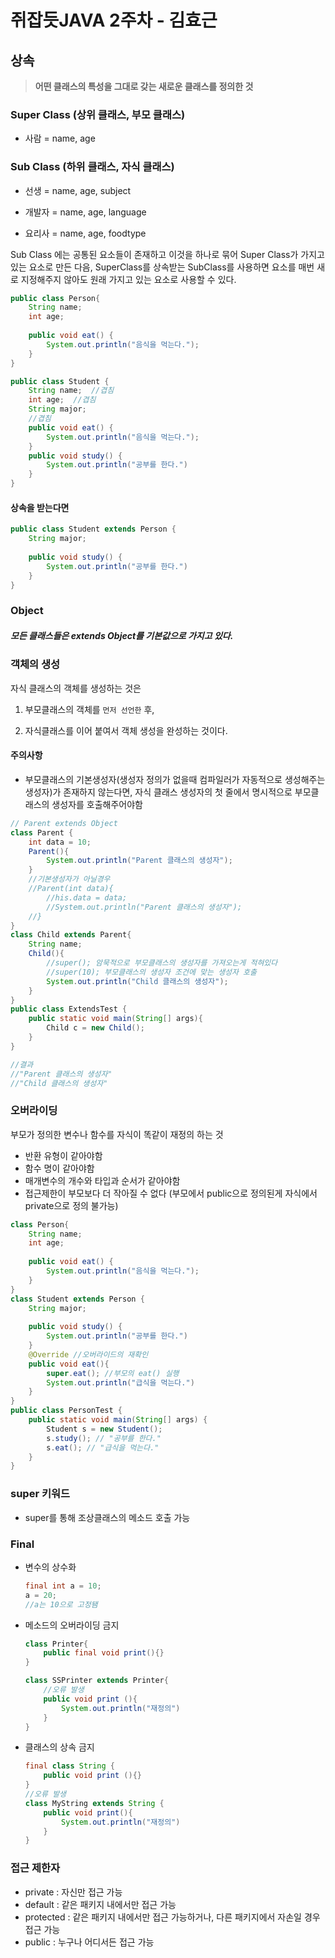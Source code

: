 # 쥐잡듯JAVA 2주차 - 김효근

## 상속

> __어떤 클래스의 특성을 그대로 갖는 새로운 클래스를 정의한 것__

### Super Class (상위 클래스, 부모 클래스)

- 사람 = name, age

### Sub Class (하위 클래스, 자식 클래스)

- 선생 = name, age, subject

- 개발자 = name, age, language
- 요리사 = name, age, foodtype

Sub Class 에는 공통된 요소들이 존재하고 이것을 하나로 묶어 Super Class가 가지고 있는 요소로 만든 다음, SuperClass를 상속받는 SubClass를 사용하면 요소를 매번 새로 지정해주지 않아도 원래 가지고 있는 요소로 사용할 수 있다.

```java
public class Person{
    String name;
    int age;
    
    public void eat() {
        System.out.println("음식을 먹는다.");
    }
}
```

```java
public class Student {
    String name;  //겹침
    int age;  //겹침
    String major;
    //겹침
    public void eat() {
        System.out.println("음식을 먹는다.");
    }
    public void study() {
        System.out.println("공부를 한다.")
    }
}
```

#### 상속을 받는다면

```java
public class Student extends Person {
    String major;
    
    public void study() {
        System.out.println("공부를 한다.")
    }
}
```



### Object

##### 모든 클래스들은 extends Object를 기본값으로 가지고 있다.



### 객체의 생성

자식 클래스의 객체를 생성하는 것은

1. 부모클래스의 객체를 `먼저 선언한` 후,

2. 자식클래스를 이어 붙여서 객체 생성을 완성하는 것이다.

#### 주의사항

- 부모클래스의 기본생성자(생성자 정의가 없을때 컴파일러가 자동적으로 생성해주는 생성자)가 존재하지 않는다면, 자식 클래스 생성자의 첫 줄에서 명시적으로 부모클래스의 생성자를 호출해주어야함

```java
// Parent extends Object
class Parent {
    int data = 10;
    Parent(){
        System.out.println("Parent 클래스의 생성자");
    }
    //기본생성자가 아닐경우
    //Parent(int data){
    	//his.data = data;
		//System.out.println("Parent 클래스의 생성자");
	//}
}
class Child extends Parent{
    String name;
    Child(){
		//super(); 암묵적으로 부모클래스의 생성자를 가져오는게 적혀있다
        //super(10); 부모클래스의 생성자 조건에 맞는 생성자 호출
        System.out.println("Child 클래스의 생성자");
    }
}
public class ExtendsTest {
    public static void main(String[] args){
        Child c = new Child();
    }
}

//결과
//"Parent 클래스의 생성자"
//"Child 클래스의 생성자"
```



### 오버라이딩

부모가 정의한 변수나 함수를 자식이 똑같이 재정의 하는 것

- 반환 유형이 같아야함
- 함수 명이 같아야함
- 매개변수의 개수와 타입과 순서가 같아야함
- 접근제한이 부모보다 더 작아질 수 없다 (부모에서 public으로 정의된게 자식에서 private으로 정의 불가능)

```java
class Person{
    String name;
    int age;
    
    public void eat() {
        System.out.println("음식을 먹는다.");
    }
}
class Student extends Person {
    String major;
    
    public void study() {
        System.out.println("공부를 한다.")
    }
    @Override //오버라이드의 재확인
    public void eat(){
        super.eat(); //부모의 eat() 실행
        System.out.println("급식을 먹는다.")
    }
}
public class PersonTest {
    public static void main(String[] args) {
        Student s = new Student();
        s.study(); // "공부를 한다."
        s.eat(); // "급식을 먹는다."
    }
}
```

### super 키워드

- super를 통해 조상클래스의 메소드 호출 가능



### Final

- 변수의 상수화 

  ```java
  final int a = 10;
  a = 20;
  //a는 10으로 고정됌
  ```

- 메소드의 오버라이딩 금지

  ```java
  class Printer{
      public final void print(){}
  }
  
  class SSPrinter extends Printer{
      //오류 발생
      public void print (){
          System.out.println("재정의")
      }
  }
  ```

- 클래스의 상속 금지

  ```java
  final class String {
      public void print (){}
  }
  //오류 발생
  class MyString extends String {
      public void print(){
          System.out.println("재정의")
      }
  }
  ```

  

### 접근 제한자

- private : 자신만 접근 가능
- default : 같은 패키지 내에서만 접근 가능
- protected : 같은 패키지 내에서만 접근 가능하거나, 다른 패키지에서 자손일 경우 접근 가능
- public : 누구나 어디서든 접근 가능

